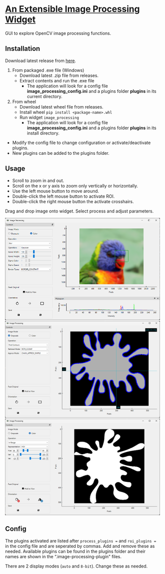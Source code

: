 # [An Extensible Image Processing Widget](https://cps-lab-saga.github.io/image-processing-widget/)

GUI to explore OpenCV image processing functions.

## Installation

Download latest release from [here](https://github.com/cps-lab-saga/image-processing-widget/releases/latest/).

1. From packaged .exe file (Windows)
    - Download latest .zip file from releases.
    - Extract contents and run the .exe file
        - The application will look for a config file **image_processing_config.ini** and a plugins folder **plugins**
          in its current directory.
2. From wheel
    - Download latest wheel file from releases.
    - Install wheel `pip install <package-name>.whl`
    - Run widget `image_processing`
        - The application will look for a config file **image_processing_config.ini** and a plugins folder **plugins**
          in its install directory.
      
- Modify the config file to change configuration or activate/deactivate plugins.
- New plugins can be added to the plugins folder.

## Usage

- Scroll to zoom in and out.
- Scroll on the x or y axis to zoom only vertically or horizontally.
- Use the left mouse button to move around.
- Double-click the left mouse button to activate ROI.
- Double-click the right mouse button the activate crosshairs.

Drag and drop image onto widget. 
Select process and adjust parameters.

![Screenshot 1](screenshots/screenshot1.png?raw=true "Screenshot 1")
![Screenshot 2](screenshots/screenshot2.png?raw=true "Screenshot 2")
![Screenshot 3](screenshots/screenshot3.png?raw=true "Screenshot 3")

## Config

The plugins activated are listed after `process_plugins =` and `roi_plugins =`  in the config file and are seperated by
commas.
Add and remove these as needed. Available plugins can be found in the plugins folder and their names are shown in the
“.image-processing-plugin" files.

There are 2 display modes  (`auto` and `8-bit`). Change these as needed.
